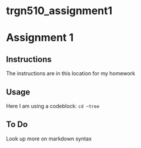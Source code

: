 # trgn510_assignment1
# Assignment 1
## Instructions 
The instructions are in this location for my homework 
## Usage
Here I am using a codeblock:
```cd ~tree```
## To Do
Look up more on markdown syntax 
